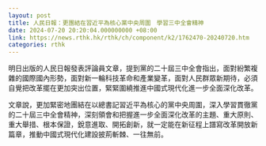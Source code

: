 ```yaml
---
layout: post
title: 人民日報：更團結在習近平為核心黨中央周圍　學習三中全會精神
date: 2024-07-20 20:20:04.000000000 +08:00
link: https://news.rthk.hk/rthk/ch/component/k2/1762470-20240720.htm
categories: rthk
---
```


明日出版的人民日報發表評論員文章，提到黨的二十屆三中全會指出，面對紛繁複雜的國際國內形勢，面對新一輪科技革命和產業變革，面對人民群眾新期待，必須自覺把改革擺在更加突出位置，緊緊圍繞推進中國式現代化進一步全面深化改革。

文章說，更加緊密地團結在以總書記習近平為核心的黨中央周圍，深入學習貫徹黨的二十屆三中全會精神，深刻領會和把握進一步全面深化改革的主題、重大原則、重大舉措、根本保證，銳意進取、開拓創新，就一定能在新征程上譜寫改革開放新篇章，推動中國式現代化建設披荊斬棘、一往無前。
